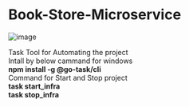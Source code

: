 ﻿# Book-Store-Microservice


![image](https://github.com/user-attachments/assets/6c593942-d9c9-47d9-8b39-6c454f41c536)

Task Tool for Automating the project   
  Intall by below cammand for windows  
  **npm install -g @go-task/cli**  
Command for Start and Stop project  
**task start_infra**  
**task stop_infra**
  
